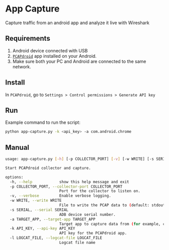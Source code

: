 # App Capture

Capture traffic from an android app and analyze it live with Wireshark

## Requirements

1. Android device connected with USB
2. [`PCAPdroid`](https://play.google.com/store/apps/details?id=com.emanuelef.remote_capture) app installed on your Android.
3. Make sure both your PC and Android are connected to the same network.

## Install
In `PCAPdroid`, go to `Settings > Control permissions > Generate API key`

## Run

Example command to run the script:

```bash
python app-capture.py -k <api_key> -a com.android.chrome
```
## Manual
```bash
usage: app-capture.py [-h] [-p COLLECTOR_PORT] [-v] [-w WRITE] [-s SERIAL] [-a TARGET_APP] [-k API_KEY] [-l LOGCAT_FILE]

Start PCAPdroid collector and capture.

options:
  -h, --help            show this help message and exit
  -p COLLECTOR_PORT, --collector-port COLLECTOR_PORT
                        Port for the collector to listen on.
  -v, --verbose         Enable verbose logging.
  -w WRITE, --write WRITE
                        File to write the PCAP data to (default: stdout).
  -s SERIAL, --serial SERIAL
                        ADB device serial number.
  -a TARGET_APP, --target-app TARGET_APP
                        Target app to capture data from (for example, com.android.chrome).
  -k API_KEY, --api-key API_KEY
                        API key for the PCAPdroid app.
  -l LOGCAT_FILE, --logcat-file LOGCAT_FILE
                        Logcat file name
```